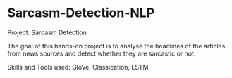 # Sarcasm-Detection-NLP

Project: Sarcasm Detection

The goal of this hands-on project is to analyse the headlines of the articles from news sources and detect whether they are sarcastic or not.

Skills and Tools used:
GloVe, Classication, LSTM
